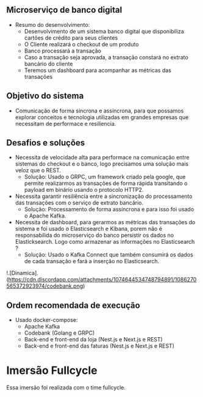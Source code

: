 ## Microserviço de banco digital 
- Resumo do desenvolvimento: 
    * Desenvolvimento de um sistema banco digital que disponibiliza cartões de crédito 
        para seus clientes
    * O Cliente realizará o checkout de um produto
    * Banco processará a transação
    * Caso a transação seja aprovada, a transação constará no extrato bancário do cliente
    * Teremos um dashboard para acompanhar as métricas das transações

## Objetivo do sistema
- Comunicação de forma síncrona e assíncrona, para que possamos explorar 
    conceitos e tecnologia utilizadas em grandes empresas que necessitam de
    performace e resiliencia.

## Desafios e soluções
- Necessita de velocidade alta para performace na comunicação entre sistemas
    do checkout e o banco, logo precisamos uma solução mais veloz que o REST.
  * Solução: Usado o GRPC, um framework criado pela google, que permite realizarmos
    as transações de forma rápida transitando o payload em binário usando o 
    protocolo HTTP2.
- Necessita garantir resiliência entre a sincronização do processamento das transações
    com o serviço de extrato bancário.
  * Solução: Processamento de forma assíncrona e para isso foi usado o Apache Kafka.
- Necessita de dashboard, para gerarmos as métricas das transações do sistema e foi 
    usado o Elasticsearch e Kibana, porem não é responsabilida do microserviço do banco
    persistir os dados no Elasticksearch. Logo como armazenar as informações no Elasticsearch ?
  * Solução: Usado o Kafka Connect que também consumirá os dados de cada transação e 
    fará a inserção no Elasticsearch.

!.[Dinamica].(https://cdn.discordapp.com/attachments/1074644534748794891/1086270565372923974/codebank.png)    

## Ordem recomendada de execução
- Usado docker-compose:
    * Apache Kafka
    * Codebank (Golang e GRPC)
    * Back-end e front-end da loja (Nest.js e Next.js e REST)
    * Back-end e front-end das faturas (Nest.js e Next.js e REST)


# Imersão Fullcycle
Essa imersão foi realizada com o time fullcycle.
